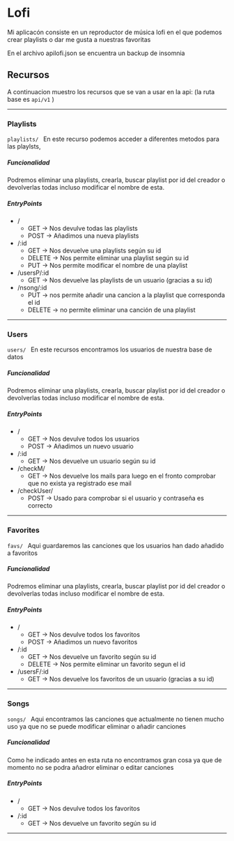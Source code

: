 # Lofi

Mi aplicacón consiste en un reproductor de música lofi en el que podemos crear playlists o dar me gusta a nuestras favoritas

En el archivo apilofi.json se encuentra un backup de insomnia  
  

## Recursos

A continuacion muestro los recursos que se van a usar en la api:
(la ruta base es ```api/v1``` )
  
---
### Playlists
```playlists/ ```
En este recurso podemos acceder a diferentes metodos para las playlsts,

##### Funcionalidad

Podremos eliminar una playlists, crearla, buscar playlist por id del creador o devolverlas todas incluso modificar el nombre de esta.

##### EntryPoints
+ /
	- GET -> Nos devulve todas las playlists
	- POST -> Añadimos una nueva playlists
+ /:id
	- GET -> Nos devuelve una playlists según su id
	- DELETE -> Nos permite eliminar una playlist según su id
	- PUT -> Nos permite modificar el nombre de una playlist
+ /usersP/:id
	- GET -> Nos devuelve las playlists de un usuario (gracias a su id)
+ /nsong/:id
	-  PUT -> nos permite añadir una cancion a la playlist que corresponda el id
	- DELETE -> no permite eliminar una canción de una playlist

---

### Users
```users/ ```
En este recursos encontramos los usuarios de nuestra base de datos

##### Funcionalidad

Podremos eliminar una playlists, crearla, buscar playlist por id del creador o devolverlas todas incluso modificar el nombre de esta.

##### EntryPoints
+ /
	- GET -> Nos devulve todos los usuarios
	- POST -> Añadimos un nuevo usuario
+ /:id
	- GET -> Nos devuelve un usuario según su id
+ /checkM/
	- GET -> Nos devuelve los mails para luego en el fronto comprobar que no exista ya registrado ese mail
+ /checkUser/
	-  POST -> Usado para comprobar si el usuario y contraseña es correcto

---

### Favorites
```favs/ ```
Aqui guardaremos las canciones que los usuarios han dado añadido a favoritos

##### Funcionalidad

Podremos eliminar una playlists, crearla, buscar playlist por id del creador o devolverlas todas incluso modificar el nombre de esta.

##### EntryPoints
+ /
	- GET -> Nos devulve todos los favoritos
	- POST -> Añadimos un nuevo favoritos
+ /:id
	- GET -> Nos devuelve un favorito según su id
	- DELETE -> Nos permite eliminar un favorito segun el id
+ /usersF/:id
	- GET -> Nos devuelve los favoritos de un usuario (gracias a su id)

---

### Songs
```songs/ ```
Aqui encontramos las canciones que actualmente no tienen mucho uso ya que no se puede modificar eliminar o añadir canciones

##### Funcionalidad

Como he indicado antes en esta ruta no encontramos gran cosa ya que de momento no se podra añadror eliminar o editar canciones

##### EntryPoints
+ /
	- GET -> Nos devulve todos los favoritos
+ /:id
	- GET -> Nos devuelve un favorito según su id
---